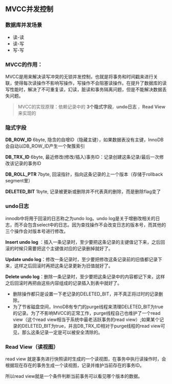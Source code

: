 ## MVCC并发控制

### 数据库并发场景

- 读-读
- 读-写
- 写-写

### MVCC的作用：

MVCC是用来解决读写冲突的无锁并发控制，也就是将事务和时间戳来进行关联，使得每次读操作不影响写操作，写操作不会阻塞读操作。在提升了数据库的读写性能时，解决了不可重复读，幻读，脏读和事务隔离问题，但是不能解决数据丢失问题。

> MVCC的实现原理：依赖记录中的 **3个隐式字段**，**undo日志** ，**Read View** 来实现的

### 隐式字段

**DB_ROW_ID** 6byte, 隐含的自增ID（隐藏主键），如果数据表没有主键，InnoDB会自动以DB_ROW_ID产生一个聚簇索引

**DB_TRX_ID** 6byte, 最近修改(修改/插入)事务ID：记录创建这条记录/最后一次修改该记录的事务ID

**DB_ROLL_PTR** 7byte, 回滚指针，指向这条记录的上一个版本（存储于rollback segment里）

**DELETED_BIT** 1byte, 记录被更新或删除并不代表真的删除，而是删除flag变了

### undo日志

innodb中将用于回滚的日志称之为undo log。undo log是关于增删改相关的日志，而不会包含select中的日志。因为查找操作不会改变日志的版本号，而其他的三个操作会对版本号进行修改。

**Insert undo log** ：插入一条记录时，至少要把这条记录的主键值记下来，之后回滚的时候只需要把这个主键值对应的记录删掉就好了。

**Update undo log**：修改一条记录时，至少要把修改这条记录前的旧值都记录下来，这样之后回滚时再把这条记录更新为旧值就好了。

**Delete undo log**：删除一条记录时，至少要把这条记录中的内容都记下来，这样之后回滚时再把由这些内容组成的记录插入到表中就好了。

- 删除操作都只是设置一下老记录的DELETED_BIT，并不真正将过时的记录删除。
- 为了节省磁盘空间，InnoDB有专门的purge线程来清理DELETED_BIT为true的记录。为了不影响MVCC的正常工作，purge线程自己也维护了一个read view（这个read view相当于系统中最老活跃事务的read view）;如果某个记录的DELETED_BIT为true，并且DB_TRX_ID相对于purge线程的read view可见，那么这条记录一定是可以被安全清除的。

### Read View（读视图）

read view 就是事务进行快照读时生成的一个读视图，在事务中执行读操作时，会根据现在存在的事务生成一个读视图，记录并维护当前存在的事务ID。

所以read view就是一个条件判断当前事务可以看见哪个版本的数据。

